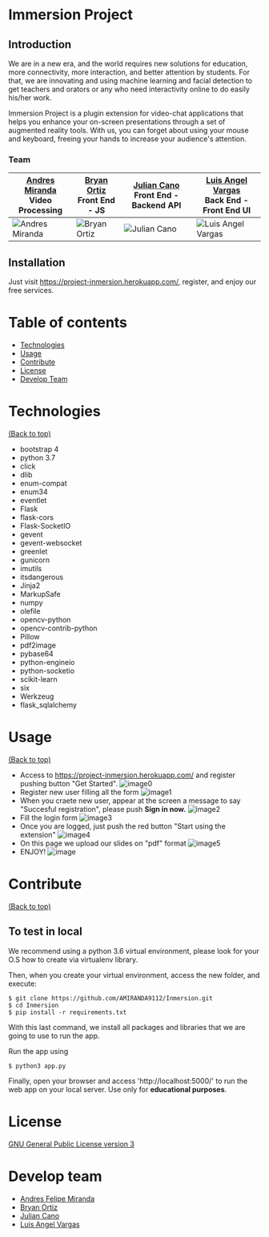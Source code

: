 <!-- Add banner here -->
# Immersion Project

## Introduction

We are in a new era, and the world requires new solutions for education, more connectivity, more interaction, and better attention by students. For that, we are innovating and using machine learning and facial detection to get teachers and orators or any who need interactivity online to do easily his/her work.

Immersion Project is a plugin extension for video-chat applications that helps you enhance your on-screen presentations through a set of augmented reality tools. With us, you can forget about using your mouse and keyboard, freeing your hands to increase your audience's attention.

### Team 

| [Andres Miranda](https://github.com/amiranda9112) <br> Video Processing| [Bryan Ortiz](https://github.com/bryano13/)  <br>  Front End - JS  |	[Julian Cano](https://github.com/JulianCanoDev) <br> Front End - Backend API | [Luis Angel Vargas](https://github.com/LuAnVaRmO) <br>  Back End - Front End UI|
| -------------- | -------------- | ------------ |------------------- |
| ![Andres Miranda](https://avatars2.githubusercontent.com/u/60367661?s=400&u=5a2462983e80408325f3a3ba9c26d5366f4c3649&v=4)   |![Bryan Ortiz](https://avatars2.githubusercontent.com/u/56614630?s=400&u=12dda68d035cb01a54dffd9798a662b95400f660&v=4)    |  ![Julian Cano](https://avatars3.githubusercontent.com/u/34167878?s=400&u=0954afe55077a4b4ce4cc4414082b91e622eabfc&v=4) | ![Luis Angel Vargas](https://avatars3.githubusercontent.com/u/43767675?s=400&v=4) 

## Installation

Just visit https://project-inmersion.herokuapp.com/, register, and enjoy our free services.

# Table of contents

<!-- After you have introduced your project, it is a good idea to add a **Table of contents** or **TOC** as **cool** people say it. This would make it easier for people to navigate through your README and find exactly what they are looking for.

Here is a sample TOC(*wow! such cool!*) that is actually the TOC for this README. -->
- [Technologies](#technologies)
- [Usage](#usage)
- [Contribute](#contribute)
- [License](#license)
- [Develop Team](#develop-team)

# Technologies
[(Back to top)](#table-of-contents)

- bootstrap 4
- python 3.7
- click
- dlib
- enum-compat
- enum34
- eventlet
- Flask
- flask-cors
- Flask-SocketIO
- gevent
- gevent-websocket
- greenlet
- gunicorn
- imutils
- itsdangerous
- Jinja2
- MarkupSafe
- numpy
- olefile
- opencv-python
- opencv-contrib-python
- Pillow
- pdf2image
- pybase64
- python-engineio
- python-socketio
- scikit-learn
- six
- Werkzeug
- flask_sqlalchemy


# Usage
[(Back to top)](#table-of-contents)

- Access to https://project-inmersion.herokuapp.com/ and register pushing button "Get Started".
![image0](https://i.ibb.co/dK3HVQb/sl-0.png)
- Register new user filling all the form
![image1](https://i.ibb.co/JRG8rqY/sl-1.png)
- When you craete new user, appear at the screen a message to say "Succesful registration", please push **Sign in now.**
![image2](https://i.ibb.co/D7SLb69/sl-2.png)
- Fill the login form
![image3](https://i.ibb.co/bQM3gfZ/sl-3.png)
- Once you are logged, just push the red button "Start using the extension" 
![image4](https://i.ibb.co/gjR6r1P/sl-4.png)
- On this page we upload our slides on "pdf" format
![image5](https://i.ibb.co/zP66PzQ/sl-5.png)
- ENJOY!
![image](https://i.ibb.co/FX9bjSv/sl-6.png)


# Contribute
[(Back to top)](#table-of-contents)

## To test in local

We recommend using a python 3.6 virtual environment, please look for your O.S how to create via virtualenv library.

Then, when you create your virtual environment, access the new folder, and execute: 
```
$ git clone https://github.com/AMIRANDA9112/Inmersion.git
$ cd Inmersion
$ pip install -r requirements.txt
```
With this last command, we install all packages and libraries that we are going to use to run the app.

Run the app using 
```
$ python3 app.py
```
Finally, open your browser and access 'http://localhost:5000/' to run the web app on your local server. Use only for **educational purposes**.

# License

<!-- Adding the license to README is a good practice so that people can easily refer to it.

Make sure you have added a LICENSE file in your project folder. **Shortcut:** Click add new file in your root of your repo in GitHub > Set file name to LICENSE > GitHub shows LICENSE templates > Choose the one that best suits your project!

I personally add the name of the license and provide a link to it like below. -->

[GNU General Public License version 3](https://opensource.org/licenses/GPL-3.0)


# Develop team
- [Andres Felipe Miranda](https://github.com/AMIRANDA9112)
- [Bryan Ortiz](https://github.com/bryano13)
- [Julian Cano](https://github.com/JulianCanoDev)
- [Luis Angel Vargas](https://github.com/LuAnVaRmO)